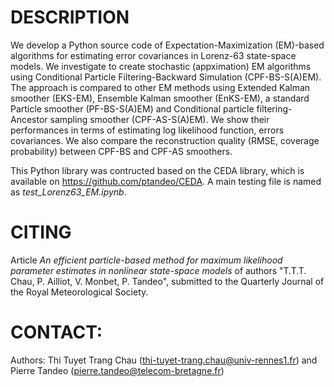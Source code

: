 # DESCRIPTION

We develop a Python source code of Expectation-Maximization (EM)-based algorithms for estimating error covariances in Lorenz-63 state-space models. We investigate to create stochastic (appximation) EM algorithms using Conditional Particle Filtering-Backward Simulation (CPF-BS-S(A)EM). The approach is compared to other EM methods using Extended Kalman smoother (EKS-EM), Ensemble Kalman smoother (EnKS-EM), a standard Particle smoother (PF-BS-S(A)EM) and Conditional particle filtering-Ancestor sampling smoother (CPF-AS-S(A)EM). We show their performances in terms of estimating log likelihood function, errors covariances. We also compare the reconstruction quality (RMSE, coverage probability) between CPF-BS and CPF-AS smoothers.

This Python library was contructed based on the CEDA library, which is available on https://github.com/ptandeo/CEDA. A main testing file is named as *test_Lorenz63_EM.ipynb*. 

# CITING
Article *An efficient particle-based method for maximum likelihood parameter estimates in nonlinear state-space models* of authors "T.T.T. Chau, P. Ailliot, V. Monbet, P. Tandeo", submitted to the Quarterly Journal of the Royal Meteorological Society.

# CONTACT:
Authors: Thi Tuyet Trang Chau (thi-tuyet-trang.chau@univ-rennes1.fr) and Pierre Tandeo (pierre.tandeo@telecom-bretagne.fr)
